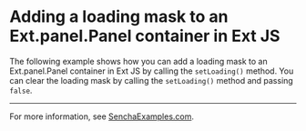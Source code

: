 # Adding a loading mask to an Ext.panel.Panel container in Ext JS #

The following example shows how you can add a loading mask to an Ext.panel.Panel container in Ext JS by calling the `setLoading()` method. You can clear the loading mask by calling the `setLoading()` method and passing `false`.

---

For more information, see [SenchaExamples.com](http://senchaexamples.com/2012/02/24/adding-a-loading-mask-to-an-ext-panel-panel-container-in-ext-js/).